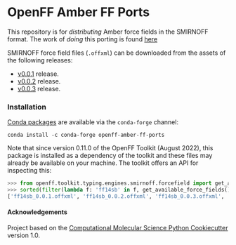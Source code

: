 # OpenFF Amber FF Ports

This repository is for _distributing_ Amber force fields in the SMIRNOFF format. The work of _doing_ this porting is found [here](https://github.com/openforcefield/amber-ff-porting)

SMIRNOFF force field files (`.offxml`) can be downloaded from the assets of the following releases:

* [v0.0.1](https://github.com/openforcefield/amber-ff-porting/releases/tag/0.0.1) release.
* [v0.0.2](https://github.com/openforcefield/amber-ff-porting/releases/tag/0.0.2) release.
* [v0.0.3](https://github.com/openforcefield/amber-ff-porting/releases/tag/0.0.3) release.

### Installation

[Conda packages](https://anaconda.org/conda-forge/openff-amber-ff-ports) are available via the `conda-forge` channel:

```shell
conda install -c conda-forge openff-amber-ff-ports
```

Note that since version 0.11.0 of the OpenFF Toolkit (August 2022), this package is installed as a dependency of the toolkit and these files may already be available on your machine. The toolkit offers an API for inspecting this:

```python
>>> from openff.toolkit.typing.engines.smirnoff.forcefield import get_available_force_fields
>>> sorted(filter(lambda f: 'ff14sb' in f, get_available_force_fields()))
['ff14sb_0.0.1.offxml', 'ff14sb_0.0.2.offxml', 'ff14sb_0.0.3.offxml', 'ff14sb_off_impropers_0.0.1.offxml', 'ff14sb_off_impropers_0.0.2.offxml', 'ff14sb_off_impropers_0.0.3.offxml']
```

#### Acknowledgements

Project based on the
[Computational Molecular Science Python Cookiecutter](https://github.com/molssi/cookiecutter-cms) version 1.0.
